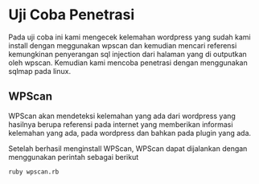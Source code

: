 # Uji Coba Penetrasi

Pada uji coba ini kami mengecek kelemahan wordpress yang sudah kami install dengan meggunakan wpscan dan kemudian mencari referensi kemungkinan penyerangan sql injection dari halaman yang di outputkan oleh wpscan. Kemudian kami mencoba penetrasi dengan menggunakan sqlmap pada linux.

## WPScan

WPScan akan mendeteksi kelemahan yang ada dari wordpress yang hasilnya berupa referensi pada internet yang memberikan informasi kelemahan yang ada, pada wordpress dan bahkan pada plugin yang ada.

Setelah berhasil menginstall WPScan, WPScan dapat dijalankan dengan menggunakan perintah sebagai berikut

```bash
ruby wpscan.rb
```